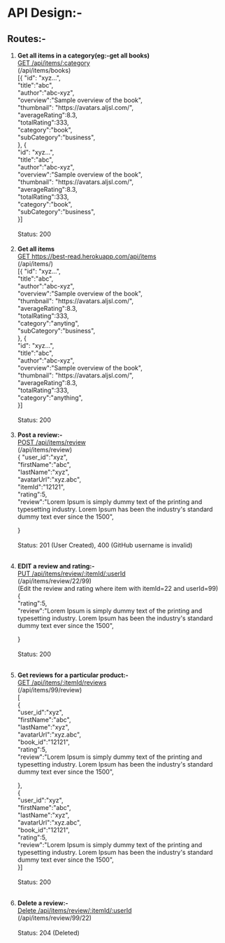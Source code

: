 # API Design:-

## Routes:-

<ol>
<li><b>Get all items in a category(eg:-get all books)</b></li>
<a href='https://best-read.herokuapp.com/api/items/books'>GET /api/items/:category</a> <br>
(/api/items/books)<br>
[{
	"id": "xyz...",<br>
  "title":"abc",<br>
  "author":"abc-xyz",<br>
  "overview":"Sample overview of the book",<br>
  "thumbnail": "https://avatars.aljsl.com/",<br>
  "averageRating":8.3,<br>
  "totalRating":333,<br>
  "category":"book",<br>
  "subCategory":"business",<br>
}, {<br>
	"id": "xyz...",<br>
  "title":"abc",<br> 
  "author":"abc-xyz",<br>
  "overview":"Sample overview of the book",<br>
  "thumbnail": "https://avatars.aljsl.com/",<br>
  "averageRating":8.3,<br>
  "totalRating":333,<br>
  "category":"book",<br>
  "subCategory":"business",<br>
}]<br><br>
Status: 200
<br><br>

<li><b>Get all items</b></li>
<a href='https://best-read.herokuapp.com/api/items'>GET https://best-read.herokuapp.com/api/items</a> <br>
(/api/items/)<br>
[{
	"id": "xyz...",<br>
  "title":"abc",<br>
  "author":"abc-xyz",<br>
  "overview":"Sample overview of the book",<br>
  "thumbnail": "https://avatars.aljsl.com/",<br>
  "averageRating":8.3,<br>
  "totalRating":333,<br>
  "category":"anyting",<br>
  "subCategory":"business",<br>
}, {<br>
	"id": "xyz...",<br>
  "title":"abc",<br> 
  "author":"abc-xyz",<br>
  "overview":"Sample overview of the book",<br>
  "thumbnail": "https://avatars.aljsl.com/",<br>
  "averageRating":8.3,<br>
  "totalRating":333,<br>
  "category":"anything",<br>
}]<br><br>
Status: 200
<br><br>

<li><b>Post a review:-</b></li>
<a href=''>POST /api/items/review</a> <br>
(/api/items/review)<br>
{
  "user_id":"xyz",<br>
  "firstName":"abc",<br>
  "lastName":"xyz",<br>
  "avatarUrl":"xyz.abc",<br>
  "itemId":"12121",<br>
  "rating":5,<br>
  "review":"Lorem Ipsum is simply dummy text of the printing and <br>typesetting industry. Lorem Ipsum has been the industry's standard <br>dummy text ever since the 1500",<br>

}
<br><br>
Status: 201 (User Created), 400 (GitHub username is invalid)
<br><br>

<li><b>EDIT a review and rating:-</b></li>
<a href=''>PUT /api/items/review/:itemId/:userId</a> <br>
(/api/items/review/22/99)<br>
(Edit the review and rating where item with itemId=22 and userId=99)<br>
{<br>
  "rating":5,<br>
  "review":"Lorem Ipsum is simply dummy text of the printing and <br>typesetting industry. Lorem Ipsum has been the industry's standard <br>dummy text ever since the 1500",<br>

}
<br><br>
Status: 200
<br><br>

<li><b>Get reviews for a particular product:-</b></li>
<a href=''>GET /api/items/:itemId/reviews</a> <br>
(/api/items/99/review)<br>
[<br>
{<br>
  "user_id":"xyz",<br>
  "firstName":"abc",<br>
  "lastName":"xyz",<br>
  "avatarUrl":"xyz.abc",<br>
  "book_id":"12121",<br>
  "rating":5,<br>
  "review":"Lorem Ipsum is simply dummy text of the printing and <br>typesetting industry. Lorem Ipsum has been the industry's standard <br>dummy text ever since the 1500",<br>

},<br>
{<br>
"user_id":"xyz",<br>
"firstName":"abc",<br>
"lastName":"xyz",<br>
"avatarUrl":"xyz.abc",<br>
"book_id":"12121",<br>
"rating":5,<br>
"review":"Lorem Ipsum is simply dummy text of the printing and <br>typesetting industry. Lorem Ipsum has been the industry's standard <br>dummy text ever since the 1500",<br>
}]
<br><br>
Status: 200
<br><br>

<li><b>Delete a review:-</b></li>
<a href=''>Delete /api/items/review/:itemId/:userId</a> <br>
(/api/items/review/99/22)<br>
<br>
Status: 204 (Deleted)<br>
</ol>
